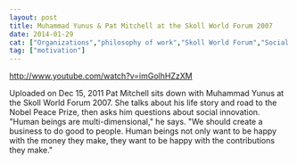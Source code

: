 ```yaml
---
layout: post
title: Muhammad Yunus & Pat Mitchell at the Skoll World Forum 2007
date: 2014-01-29
cat: ["Organizations","philosophy of work","Skoll World Forum","Social Enterpreneurship"]
tag: ["motivation"]
---
```


http://www.youtube.com/watch?v=imGolhHZzXM  

Uploaded on Dec 15, 2011
Pat Mitchell sits down with Muhammad Yunus at the Skoll World Forum 2007. She talks about his life story and road to the Nobel Peace Prize, then asks him questions about social innovation. "Human beings are multi-dimensional," he says. "We should create a business to do good to people. Human beings not only want to be happy with the money they make, they want to be happy with the contributions they make."